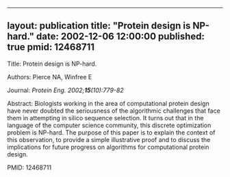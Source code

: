 
---
layout: publication
title:  "Protein design is NP-hard."
date:   2002-12-06 12:00:00
published: true
pmid: 12468711
---

Title: Protein design is NP-hard.

Authors: Pierce NA, Winfree E

Journal: *Protein Eng. 2002;**15**(10):779-82*

Abstract: Biologists working in the area of computational protein design have never doubted the seriousness of the algorithmic challenges that face them in attempting in silico sequence selection. It turns out that in the language of the computer science community, this discrete optimization problem is NP-hard. The purpose of this paper is to explain the context of this observation, to provide a simple illustrative proof and to discuss the implications for future progress on algorithms for computational protein design.

PMID: 12468711

